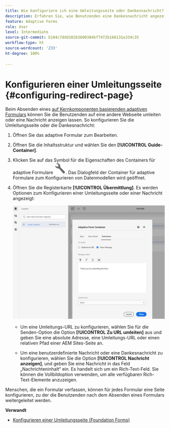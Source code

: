 ```yaml
---
title: Wie konfiguriere ich eine Umleitungsseite oder Dankesnachricht?
description: Erfahren Sie, wie Benutzenden eine Dankesnachricht angezeigt oder sie auf eine Webseite weitergeleitet werden können, die Formularautorinnen bzw. -autoren bei der Erstellung des Formulars konfigurieren können.
feature: Adaptive Forms
role: User
level: Intermediate
source-git-commit: b104c7ddd102b3600384bf7472b166131e334c35
workflow-type: ht
source-wordcount: '233'
ht-degree: 100%

---
```



# Konfigurieren einer Umleitungsseite {#configuring-redirect-page}

Beim Absenden eines [auf Kernkomponenten basierenden adaptiven Formulars](creating-adaptive-form-core-components.md) können Sie die Benutzenden auf eine andere Webseite umleiten oder eine Nachricht anzeigen lassen. So konfigurieren Sie die Umleitungsseite oder die Dankesnachricht:

1. Öffnen Sie das adaptive Formular zum Bearbeiten.
1. Öffnen Sie die Inhaltsstruktur und wählen Sie den **[!UICONTROL Guide-Container]**.
1. Klicken Sie auf das Symbol für die Eigenschaften des Containers für adaptive Formulare ![Eigenschaften des Containers für adaptive Formulare](/help/forms/assets/configure-icon.svg). Das Dialogfeld der Container für adaptive Formulare zum Konfigurieren von Datenmodellen wird geöffnet.
1. Öffnen Sie die Registerkarte **[!UICONTROL Übermittlung]**. Es werden Optionen zum Konfigurieren einer Umleitungsseite oder einer Nachricht angezeigt:

   ![Übermittlungsdialog des Guide-Containers zur Konfiguration einer Weiterleitungsseite oder einer Nachricht](/help/forms/assets/adaptive-forms-core-components-redirect-page-or-thank-you-message.png)

   * Um eine Umleitungs-URL zu konfigurieren, wählen Sie für die Senden-Option die Option **[!UICONTROL Zu URL umleiten]** aus und geben Sie eine absolute Adresse, eine Umleitungs-URL oder einen relativen Pfad einer AEM Sites-Seite an.

   * Um eine benutzerdefinierte Nachricht oder eine Dankesnachricht zu konfigurieren, wählen Sie die Option **[!UICONTROL Nachricht anzeigen]**, und geben Sie eine Nachricht in das Feld „Nachrichteninhalt“ ein. Es handelt sich um ein Rich-Text-Feld. Sie können die Vollbildoption verwenden, um alle verfügbaren Rich-Text-Elemente anzuzeigen.

Menschen, die ein Formular verfassen, können für jedes Formular eine Seite konfigurieren, zu der die Benutzenden nach dem Absenden eines Formulars weitergeleitet werden.

**Verwandt**

* [Konfigurieren einer Umleitungsseite (Foundation Forms)](configuring-redirect-page.md)
